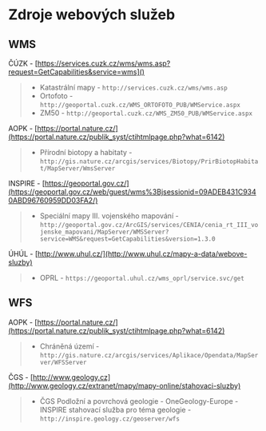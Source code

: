 # Zdroje webových služeb

## WMS

ČÚZK -
[https://services.cuzk.cz/wms/wms.asp?request=GetCapabilities&service=wms]()

> - Katastrální mapy - `http://services.cuzk.cz/wms/wms.asp`
> - Ortofoto -
>   `http://geoportal.cuzk.cz/WMS_ORTOFOTO_PUB/WMService.aspx`
> - ZM50 - `http://geoportal.cuzk.cz/WMS_ZM50_PUB/WMService.aspx`

AOPK -
[https://portal.nature.cz/](https://portal.nature.cz/publik_syst/ctihtmlpage.php?what=6142)

> - Přírodní biotopy a habitaty -
>   `http://gis.nature.cz/arcgis/services/Biotopy/PrirBiotopHabitat/MapServer/WmsServer`

INSPIRE -
[https://geoportal.gov.cz/](https://geoportal.gov.cz/web/guest/wms%3Bjsessionid=09ADEB431C9340ABD96760959DD03FA2/)

> - Speciální mapy III. vojenského mapování -
>   `http://geoportal.gov.cz/ArcGIS/services/CENIA/cenia_rt_III_vojenske_mapovani/MapServer/WMSServer?service=WMS&request=GetCapabilities&version=1.3.0`

ÚHÚL -
[http://www.uhul.cz/](http://www.uhul.cz/mapy-a-data/webove-sluzby)

> - OPRL - `https://geoportal.uhul.cz/wms_oprl/service.svc/get`

## WFS

AOPK -
[https://portal.nature.cz/](https://portal.nature.cz/publik_syst/ctihtmlpage.php?what=6142)

> - Chráněná území -
>   `http://gis.nature.cz/arcgis/services/Aplikace/Opendata/MapServer/WFSServer`

ČGS -
[http://www.geology.cz](http://www.geology.cz/extranet/mapy/mapy-online/stahovaci-sluzby)

> - ČGS Podložní a povrchová geologie - OneGeology-Europe - INSPIRE
>   stahovací služba pro téma geologie -
>   `http://inspire.geology.cz/geoserver/wfs`
